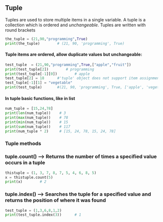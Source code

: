 ## Tuple
Tuples are used to store multiple items in a single variable.
A tuple is a collection which is ordered and *unchangeable*.
Tuples are written with round brackets
```python
the_tuple = (21,90,"programming",True)
print(the_tuple)        # (21, 90, 'programming', True)
```
#### Tuple items are ordered, allow duplicate values but unchangeable:
```python
test_tuple  = (21,90,"programming",True,["apple","fruit"])
print(test_tuple[2])        # programming
print(test_tuple[-1][0])        # apple
test_tuple[2] = 18      #'tuple' object does not support item assignment
test_tuple[-1][1] = "vegetable"
print(test_tuple)       #(21, 90, 'programming', True, ['apple', 'vegetable'])
```
#### In tuple basic functions, like in list
```python
num_tuple = [15,24,78]
print(len(num_tuple))    # 3
print(max(num_tuple))    # 78
print(min(num_tuple))    # 15
print(sum(num_tuple))    # 117
print(num_tuple * 2)     # [15, 24, 78, 15, 24, 78]
```
### Tuple methods
### tuple.count() -->	Returns the number of times a specified value occurs in a tuple
```python
thistuple = (1, 3, 7, 8, 7, 5, 4, 6, 8, 5)
x = thistuple.count(5)
print(x)        # 2   
```
### tuple.index() -->	Searches the tuple for a specified value and returns the position of where it was found
```python
test_tuple = (1,3,6,8,1,2)
print(test_tuple.index(3))      # 1
```
